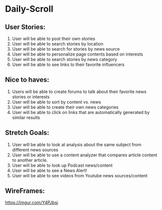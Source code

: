 # Daily-Scroll

User Stories:
------------
1. User will be able to post their own stories
2. User will be able to search stories by location
3. User will be able to search for stories by news source
4. User will be able to personalize page contents based on interests
5. User will be able to search stories by news category 
6. User will be able to see links to their favorite influencers

Nice to haves: 
-------------
1. Users will be able to create forums to talk about their favorite news stories or interests
2. User will be able to sort by content vs. news
3. User will be able to create their own  news categories 
4. User will be able to click on links that are automatically generated by similar results

Stretch Goals: 
------------- 
1. User will be able to look at analysis about the same subject from different news sources
2. User will be able to use a content analyzer that compares article content to another article.
3. User will be able to look up Podcast news/content
4. User will be able to see a News Alert! 
5. User will be able to see videos from Youtube news sources/content

WireFrames:
-----------
https://imgur.com/Y4PJbsi
